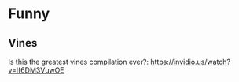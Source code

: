 # Funny
## Vines
Is this the greatest vines compilation ever?: https://invidio.us/watch?v=lf6DM3VuwOE
